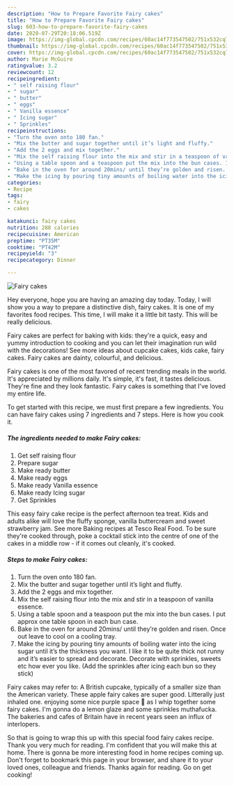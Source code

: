 ```yaml
---
description: "How to Prepare Favorite Fairy cakes"
title: "How to Prepare Favorite Fairy cakes"
slug: 603-how-to-prepare-favorite-fairy-cakes
date: 2020-07-29T20:18:06.519Z
image: https://img-global.cpcdn.com/recipes/60ac14f773547502/751x532cq70/fairy-cakes-recipe-main-photo.jpg
thumbnail: https://img-global.cpcdn.com/recipes/60ac14f773547502/751x532cq70/fairy-cakes-recipe-main-photo.jpg
cover: https://img-global.cpcdn.com/recipes/60ac14f773547502/751x532cq70/fairy-cakes-recipe-main-photo.jpg
author: Marie McGuire
ratingvalue: 3.2
reviewcount: 12
recipeingredient:
- " self raising flour"
- " sugar"
- " butter"
- " eggs"
- " Vanilla essence"
- " Icing sugar"
- " Sprinkles"
recipeinstructions:
- "Turn the oven onto 180 fan."
- "Mix the butter and sugar together until it’s light and fluffy."
- "Add the 2 eggs and mix together."
- "Mix the self raising flour into the mix and stir in a teaspoon of vanilla essence."
- "Using a table spoon and a teaspoon put the mix into the bun cases. I put approx one table spoon in each bun case."
- "Bake in the oven for around 20mins/ until they’re golden and risen. Once out leave to cool on a cooling tray."
- "Make the icing by pouring tiny amounts of boiling water into the icing sugar until it’s the thickness you want. I like it to be quite thick not runny and it’s easier to spread and decorate. Decorate with sprinkles, sweets etc how ever you like. (Add the sprinkles after icing each bun so they stick)"
categories:
- Recipe
tags:
- fairy
- cakes

katakunci: fairy cakes 
nutrition: 288 calories
recipecuisine: American
preptime: "PT35M"
cooktime: "PT42M"
recipeyield: "3"
recipecategory: Dinner

---
```



![Fairy cakes](https://img-global.cpcdn.com/recipes/60ac14f773547502/751x532cq70/fairy-cakes-recipe-main-photo.jpg)

Hey everyone, hope you are having an amazing day today. Today, I will show you a way to prepare a distinctive dish, fairy cakes. It is one of my favorites food recipes. This time, I will make it a little bit tasty. This will be really delicious.

Fairy cakes are perfect for baking with kids: they&#39;re a quick, easy and yummy introduction to cooking and you can let their imagination run wild with the decorations! See more ideas about cupcake cakes, kids cake, fairy cakes. Fairy cakes are dainty, colourful, and delicious.

Fairy cakes is one of the most favored of recent trending meals in the world. It's appreciated by millions daily. It's simple, it's fast, it tastes delicious. They're fine and they look fantastic. Fairy cakes is something that I've loved my entire life.


To get started with this recipe, we must first prepare a few ingredients. You can have fairy cakes using 7 ingredients and 7 steps. Here is how you cook it.

<!--inarticleads1-->

##### The ingredients needed to make Fairy cakes:

1. Get  self raising flour
1. Prepare  sugar
1. Make ready  butter
1. Make ready  eggs
1. Make ready  Vanilla essence
1. Make ready  Icing sugar
1. Get  Sprinkles


This easy fairy cake recipe is the perfect afternoon tea treat. Kids and adults alike will love the fluffy sponge, vanilla buttercream and sweet strawberry jam. See more Baking recipes at Tesco Real Food. To be sure they&#39;re cooked through, poke a cocktail stick into the centre of one of the cakes in a middle row - if it comes out cleanly, it&#39;s cooked. 

<!--inarticleads2-->

##### Steps to make Fairy cakes:

1. Turn the oven onto 180 fan.
1. Mix the butter and sugar together until it’s light and fluffy.
1. Add the 2 eggs and mix together.
1. Mix the self raising flour into the mix and stir in a teaspoon of vanilla essence.
1. Using a table spoon and a teaspoon put the mix into the bun cases. I put approx one table spoon in each bun case.
1. Bake in the oven for around 20mins/ until they’re golden and risen. Once out leave to cool on a cooling tray.
1. Make the icing by pouring tiny amounts of boiling water into the icing sugar until it’s the thickness you want. I like it to be quite thick not runny and it’s easier to spread and decorate. Decorate with sprinkles, sweets etc how ever you like. (Add the sprinkles after icing each bun so they stick)


Fairy cakes may refer to: A British cupcake, typically of a smaller size than the American variety. These apple fairy cakes are super good. Litterally just inhaled one. enjoying some nice purple space 🍪 as I whip together some fairy cakes. I&#39;m gonna do a lemon glaze and some sprinkles muthafucka. The bakeries and cafes of Britain have in recent years seen an influx of interlopers. 

So that is going to wrap this up with this special food fairy cakes recipe. Thank you very much for reading. I'm confident that you will make this at home. There is gonna be more interesting food in home recipes coming up. Don't forget to bookmark this page in your browser, and share it to your loved ones, colleague and friends. Thanks again for reading. Go on get cooking!
